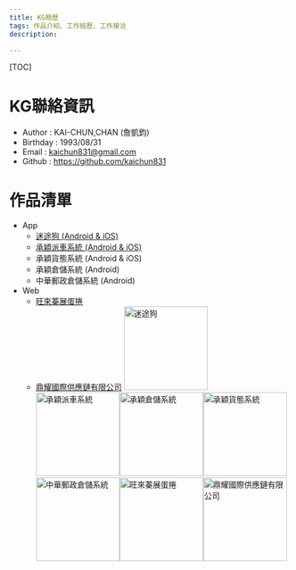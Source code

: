 ```yaml
---
title: KG簡歷
tags: 作品介紹、工作經歷、工作接洽
description: 

---
```

[TOC]

# KG聯絡資訊
- Author : KAI-CHUN,CHAN (詹凱鈞)
- Birthday : 1993/08/31
- Email : kaichun831@gmail.com
- Github : https://github.com/kaichun831


# 作品清單

- App
    - [迷途狗 (Android & iOS)](https://play.google.com/store/apps/details?id=com.dylanwalkha.asuscomm.app.twudingmap&hl=zh-TW)
    - [承穎派車系統 (Android & iOS)](https://apps.apple.com/tw/app/%E6%89%BF%E7%A9%8E%E6%B4%BE%E8%BB%8A%E7%B3%BB%E7%B5%B1/id1622515145)
    - 承穎貨態系統 (Android & iOS)
    - 承穎倉儲系統 (Android)
    - 中華郵政倉儲系統 (Android)
- Web
    - [旺來蓁展蛋捲](https://walai.com.tw)
    - [鼎耀國際供應鏈有限公司](https://dynergicsupplyinc.com/)
<img src="https://i.imgur.com/9hXYeXG.png" alt="迷途狗" width="150" height="150"><img src="https://i.imgur.com/LF1zkEh.png" alt="承穎派車系統" width="150" height="150"><img src="https://i.imgur.com/X4UF8l4.png" alt="承穎倉儲系統" width="150" height="150"><img src="https://i.imgur.com/Sl7VCsM.png" alt="承穎貨態系統" width="150" height="150"><img src="https://i.imgur.com/lHDVbB5.png" alt="中華郵政倉儲系統" width="150" height="150"><img src="https://i.imgur.com/mDEXaNl.png" alt="旺來蓁展蛋捲" width="150" height="150"><img src="https://i.imgur.com/Tkq4HFe.png" alt="鼎耀國際供應鏈有限公司" width="150" height="150">
